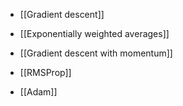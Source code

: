 
- [[Gradient descent]]

- [[Exponentially weighted averages]]

- [[Gradient descent with momentum]]

- [[RMSProp]]

- [[Adam]]

